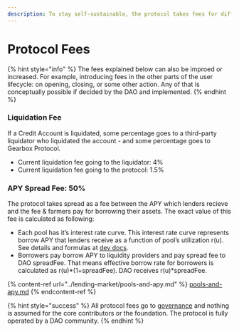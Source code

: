 ```yaml
---
description: To stay self-sustainable, the protocol takes fees for different operations.
---
```


# Protocol Fees

{% hint style="info" %}
The fees explained below can also be improed or increased. For example, introducing fees in the other parts of the user lifecycle: on opening, closing, or some other action. Any of that is conceptually possible if decided by the DAO and implemented.
{% endhint %}

### **Liquidation Fee**

If a Credit Account is liquidated, some percentage goes to a third-party liquidator who liquidated the account - and some percentage goes to Gearbox Protocol.

* Current liquidation fee going to the liquidator: 4%
* Current liquidation fee going to the protocol: 1.5%

### APY Spread Fee: 50%

The protocol takes spread as a fee between the APY which lenders recieve and the fee & farmers pay for borrowing their assets. The exact value of this fee is calculated as following:

* Each pool has it’s interest rate curve. This interest rate curve represents borrow APY that lenders receive as a function of pool’s utilization r(u). See details and formulas at [dev docs](https://dev.gearbox.fi/docs/documentation/pools/intro/#rt---borrow-apy).
* Borrowers pay borrow APY to liquidity providers and pay spread fee to DAO spreadFee. That means effective borrow rate for borrowers is calculated as r(u)\*(1+spreadFee). DAO receives r(u)\*spreadFee.

{% content-ref url="../lending-market/pools-and-apy.md" %}
[pools-and-apy.md](../lending-market/pools-and-apy.md)
{% endcontent-ref %}

{% hint style="success" %}
All protocol fees go to [governance](../governance/setup/guards-multisigs.md#financial-treasury-multisig-or-5-7) and nothing is assumed for the core contributors or the foundation. The protocol is fully operated by a DAO community.
{% endhint %}
